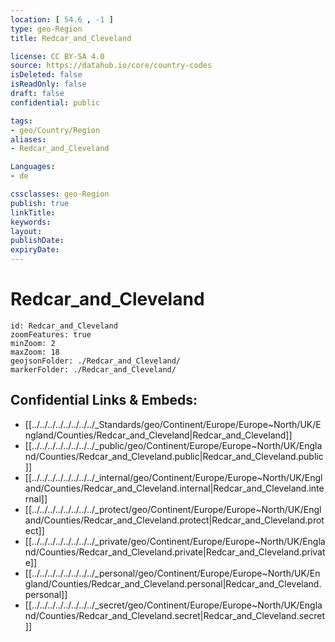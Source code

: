 ```yaml
---
location: [ 54.6 , -1 ] 
type: geo-Region
title: Redcar_and_Cleveland

license: CC BY-SA 4.0
source: https://datahub.io/core/country-codes
isDeleted: false
isReadOnly: false
draft: false
confidential: public

tags:
- geo/Country/Region
aliases:
- Redcar_and_Cleveland

Languages:
- de

cssclasses: geo-Region
publish: true
linkTitle: 
keywords: 
layout: 
publishDate: 
expiryDate: 
---
```


# Redcar_and_Cleveland

```leaflet
id: Redcar_and_Cleveland
zoomFeatures: true 
minZoom: 2 
maxZoom: 18
geojsonFolder: ./Redcar_and_Cleveland/
markerFolder: ./Redcar_and_Cleveland/
```


## Confidential Links & Embeds: 
- [[../../../../../../../../_Standards/geo/Continent/Europe/Europe~North/UK/England/Counties/Redcar_and_Cleveland|Redcar_and_Cleveland]] 
- [[../../../../../../../../_public/geo/Continent/Europe/Europe~North/UK/England/Counties/Redcar_and_Cleveland.public|Redcar_and_Cleveland.public]] 
- [[../../../../../../../../_internal/geo/Continent/Europe/Europe~North/UK/England/Counties/Redcar_and_Cleveland.internal|Redcar_and_Cleveland.internal]] 
- [[../../../../../../../../_protect/geo/Continent/Europe/Europe~North/UK/England/Counties/Redcar_and_Cleveland.protect|Redcar_and_Cleveland.protect]] 
- [[../../../../../../../../_private/geo/Continent/Europe/Europe~North/UK/England/Counties/Redcar_and_Cleveland.private|Redcar_and_Cleveland.private]] 
- [[../../../../../../../../_personal/geo/Continent/Europe/Europe~North/UK/England/Counties/Redcar_and_Cleveland.personal|Redcar_and_Cleveland.personal]] 
- [[../../../../../../../../_secret/geo/Continent/Europe/Europe~North/UK/England/Counties/Redcar_and_Cleveland.secret|Redcar_and_Cleveland.secret]] 

